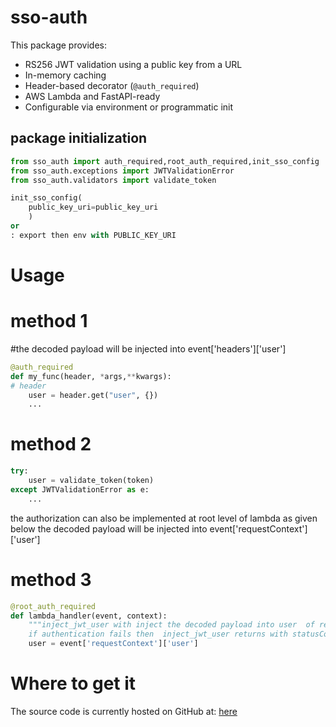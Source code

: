# sso-auth

This package provides:

- RS256 JWT validation using a public key from a URL
- In-memory caching
- Header-based decorator (`@auth_required`)
- AWS Lambda and FastAPI-ready
- Configurable via environment or programmatic init

## package initialization 

```python
from sso_auth import auth_required,root_auth_required,init_sso_config
from sso_auth.exceptions import JWTValidationError
from sso_auth.validators import validate_token

init_sso_config(
    public_key_uri=public_key_uri
    )
or 
: export then env with PUBLIC_KEY_URI 
```
# Usage
# method 1
#the decoded payload will be injected into  event['headers']['user']
```python
@auth_required
def my_func(header, *args,**kwargs):
# header 
    user = header.get("user", {})
    ...
```

# method 2
```python
try:
    user = validate_token(token)
except JWTValidationError as e:
    ...
```

the authorization can also be implemented at root level of lambda as given below
the decoded payload will be injected into  event['requestContext']['user']
# method 3
```python
@root_auth_required
def lambda_handler(event, context):
    """inject_jwt_user with inject the decoded payload into user  of requestContext 
    if authentication fails then  inject_jwt_user returns with statusCode 401 """
    user = event['requestContext']['user']
```
# Where to get it
The source code is currently hosted on GitHub at: [here](https://github.com/more-retail/moresso)